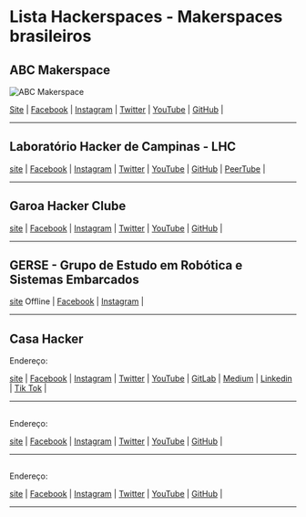 # Lista Hackerspaces - Makerspaces brasileiros

## ABC Makerspace
![ABC Makerspace](images/abcmakerspace.jpg)


[Site](https://abcmakerspace.com.br/) | 
[Facebook](https://www.facebook.com/abcmakerspace) | 
[Instagram](https://www.instagram.com/abcmakerspace/) | 
[Twitter](https://twitter.com/abcmakerspace) | 
[YouTube](https://www.youtube.com/channel/UC-llGrye7YYeCX0gTKFbILQ) | 
[GitHub](https://github.com/ABCMakerspace) | 

________________________________________________________
## Laboratório Hacker de Campinas - LHC


[site](https://lhc.net.br/) | 
[Facebook](https://www.facebook.com/LabHackerCampinas/) | 
[Instagram](https://www.instagram.com/lhcnetbr/) | 
[Twitter](https://twitter.com/lhc_campinas) | 
[YouTube](https://www.youtube.com/c/LhcNetBr) | 
[GitHub](https://github.com/lhc) | 
[PeerTube](https://peertube.lhc.net.br/) | 

________________________________________________________
## Garoa Hacker Clube


[site](https://garoa.net.br/) | 
[Facebook](https://www.facebook.com/GaroaHC/) | 
[Instagram](https://www.instagram.com/garoahc/) | 
[Twitter](https://twitter.com/garoahc) | 
[YouTube](https://www.youtube.com/channel/UCwY5dKKi8CWsv5_K9csmaew) | 
[GitHub](https://github.com/garoa) | 

________________________________________________________
## GERSE - Grupo de Estudo em Robótica e Sistemas Embarcados


[site](http://gerserobotica.com/) Offline | 
[Facebook](https://www.facebook.com/gerserobot) | 
[Instagram](https://www.instagram.com/gerserobotica/?igshid=YmMyMTA2M2Y%3D) | 

________________________________________________________
## Casa Hacker
Endereço:

[site](https://www.casahacker.org/) | 
[Facebook](https://www.facebook.com/casahackercampinas/) | 
[Instagram](https://www.instagram.com/casahacker/) | 
[Twitter](https://twitter.com/casahacker) | 
[YouTube](https://www.youtube.com/channel/UCVeJ-zFaIyGyQtaqeupuV5w) | 
[GitLab](https://gitlab.com/casahacker) | 
[Medium](https://medium.com/casahacker) |
[Linkedin](https://www.linkedin.com/company/casahacker/?originalSubdomain=br) |
[Tik Tok](https://www.tiktok.com/@casahacker) |
________________________________________________________
## 
Endereço:

[site]() | 
[Facebook]() | 
[Instagram]() | 
[Twitter]() | 
[YouTube]() | 
[GitHub]() | 

________________________________________________________
## 
Endereço:

[site]() | 
[Facebook]() | 
[Instagram]() | 
[Twitter]() | 
[YouTube]() | 
[GitHub]() | 

________________________________________________________

